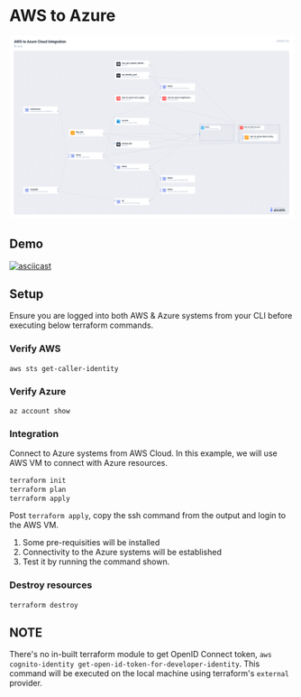 # AWS to Azure

![](../images/aws-to-azure-integration.png)

## Demo

[![asciicast](https://asciinema.org/a/48b8z6EEvesDJZ7OwU3piDZyv.svg)](https://asciinema.org/a/48b8z6EEvesDJZ7OwU3piDZyv)

## Setup

Ensure you are logged into both AWS & Azure systems from your CLI before executing below terraform commands.

### Verify AWS

```
aws sts get-caller-identity
```

### Verify Azure

```
az account show
```

### Integration

Connect to Azure systems from AWS Cloud. In this example, we will use AWS VM to connect with Azure resources.

```
terraform init
terraform plan
terraform apply
```

Post `terraform apply`, copy the ssh command from the output and login to the AWS VM.

1. Some pre-requisities will be installed
2. Connectivity to the Azure systems will be established
3. Test it by running the command shown.

### Destroy resources

```
terraform destroy
```

## NOTE

There's no in-built terraform module to get OpenID Connect token, `aws cognito-identity get-open-id-token-for-developer-identity`. This command will be executed on the local machine using terraform's `external` provider.
